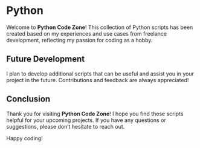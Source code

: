 # Python

Welcome to **Python Code Zone**! This collection of Python scripts has been created based on my experiences and use cases from freelance development, reflecting my passion for coding as a hobby.

## Future Development

I plan to develop additional scripts that can be useful and assist you in your project in the future. Contributions and feedback are always appreciated!

## Conclusion

Thank you for visiting **Python Code Zone**! I hope you find these scripts helpful for your upcoming projects. If you have any questions or suggestions, please don’t hesitate to reach out.

Happy coding!
